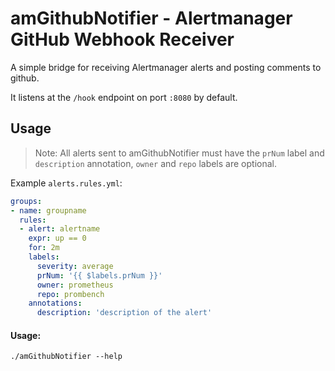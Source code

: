# amGithubNotifier - Alertmanager GitHub Webhook Receiver

A simple bridge for receiving Alertmanager alerts and posting comments to github.

It listens at the `/hook` endpoint on port `:8080` by default.

## Usage

> Note: All alerts sent to amGithubNotifier must have the `prNum` label and `description` annotation, `owner` and `repo` labels are optional.

Example `alerts.rules.yml`:
```yaml
groups:
- name: groupname
  rules:
  - alert: alertname
    expr: up == 0
    for: 2m
    labels:
      severity: average
      prNum: '{{ $labels.prNum }}'
      owner: prometheus
      repo: prombench
    annotations:
      description: 'description of the alert'
```


#### Usage:
```
./amGithubNotifier --help
```